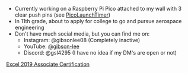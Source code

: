 - Currently working on a Raspberry Pi Pico attached to my wall with 3 clear push pins (see [PicoLaunchTimer](https://github.com/gsl4295/PicoLaunchTimer))
- In 11th grade, about to apply for college to go and pursue aerospace engineering
- Don't have much social media, but you can find me on:
  - Instagram: @gibsonlee08 (Completely inactive)
  - YouTube: [@gibson-lee](https://youtube.com/@gibson-lee)
  - Discord: @gsl4295 (I have no idea if my DM's are open or not)

[Excel 2019 Associate Certification](https://www.credly.com/badges/f3a55fe9-8742-4633-9e36-35689c0868b7/public_url)